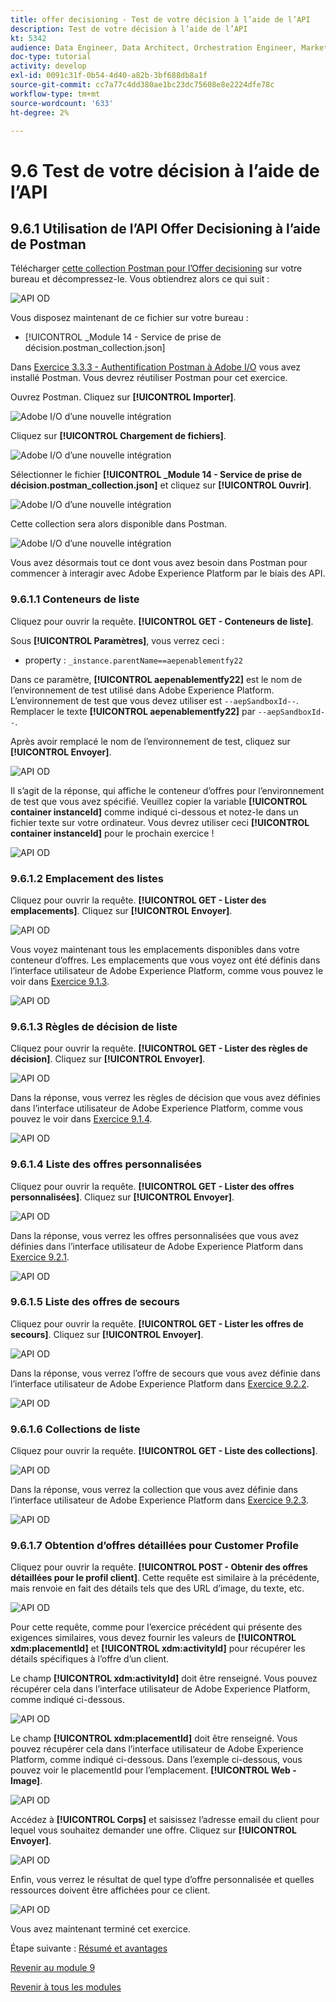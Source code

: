 ```yaml
---
title: offer decisioning - Test de votre décision à l’aide de l’API
description: Test de votre décision à l’aide de l’API
kt: 5342
audience: Data Engineer, Data Architect, Orchestration Engineer, Marketer
doc-type: tutorial
activity: develop
exl-id: 0091c31f-0b54-4d40-a82b-3bf688db8a1f
source-git-commit: cc7a77c4dd380ae1bc23dc75608e8e2224dfe78c
workflow-type: tm+mt
source-wordcount: '633'
ht-degree: 2%

---
```


# 9.6 Test de votre décision à l’aide de l’API

## 9.6.1 Utilisation de l’API Offer Decisioning à l’aide de Postman

Télécharger [cette collection Postman pour l’Offer decisioning](./../../assets/postman/postman_offer-decisioning.zip) sur votre bureau et décompressez-le. Vous obtiendrez alors ce qui suit :

![API OD](./images/unzip.png)

Vous disposez maintenant de ce fichier sur votre bureau :

- [!UICONTROL _Module 14 - Service de prise de décision.postman_collection.json]

Dans [Exercice 3.3.3 - Authentification Postman à Adobe I/O](./../../modules/module3/ex3.md) vous avez installé Postman. Vous devrez réutiliser Postman pour cet exercice.

Ouvrez Postman. Cliquez sur **[!UICONTROL Importer]**.

![Adobe I/O d’une nouvelle intégration](./images/postmanui.png)

Cliquez sur **[!UICONTROL Chargement de fichiers]**.

![Adobe I/O d’une nouvelle intégration](./images/pm1.png)

Sélectionner le fichier **[!UICONTROL _Module 14 - Service de prise de décision.postman_collection.json]** et cliquez sur **[!UICONTROL Ouvrir]**.

![Adobe I/O d’une nouvelle intégration](./images/pm2.png)

Cette collection sera alors disponible dans Postman.

![Adobe I/O d’une nouvelle intégration](./images/pm3.png)

Vous avez désormais tout ce dont vous avez besoin dans Postman pour commencer à interagir avec Adobe Experience Platform par le biais des API.

### 9.6.1.1 Conteneurs de liste

Cliquez pour ouvrir la requête. **[!UICONTROL GET - Conteneurs de liste]**.

Sous **[!UICONTROL Paramètres]**, vous verrez ceci :

- property : `_instance.parentName==aepenablementfy22`

Dans ce paramètre, **[!UICONTROL aepenablementfy22]** est le nom de l’environnement de test utilisé dans Adobe Experience Platform. L’environnement de test que vous devez utiliser est `--aepSandboxId--`. Remplacer le texte **[!UICONTROL aepenablementfy22]** par `--aepSandboxId--`.

Après avoir remplacé le nom de l’environnement de test, cliquez sur **[!UICONTROL Envoyer]**.

![API OD](./images/api2.png)

Il s’agit de la réponse, qui affiche le conteneur d’offres pour l’environnement de test que vous avez spécifié. Veuillez copier la variable **[!UICONTROL container instanceId]** comme indiqué ci-dessous et notez-le dans un fichier texte sur votre ordinateur. Vous devrez utiliser ceci **[!UICONTROL container instanceId]** pour le prochain exercice !

![API OD](./images/api3.png)

### 9.6.1.2 Emplacement des listes

Cliquez pour ouvrir la requête. **[!UICONTROL GET - Lister des emplacements]**. Cliquez sur **[!UICONTROL Envoyer]**.

![API OD](./images/api4.png)

Vous voyez maintenant tous les emplacements disponibles dans votre conteneur d’offres. Les emplacements que vous voyez ont été définis dans l’interface utilisateur de Adobe Experience Platform, comme vous pouvez le voir dans [Exercice 9.1.3](./ex1.md).

![API OD](./images/api5.png)

### 9.6.1.3 Règles de décision de liste

Cliquez pour ouvrir la requête. **[!UICONTROL GET - Lister des règles de décision]**. Cliquez sur **[!UICONTROL Envoyer]**.

![API OD](./images/api6.png)

Dans la réponse, vous verrez les règles de décision que vous avez définies dans l’interface utilisateur de Adobe Experience Platform, comme vous pouvez le voir dans [Exercice 9.1.4](./ex1.md).

![API OD](./images/api7.png)

### 9.6.1.4 Liste des offres personnalisées

Cliquez pour ouvrir la requête. **[!UICONTROL GET - Lister des offres personnalisées]**. Cliquez sur **[!UICONTROL Envoyer]**.

![API OD](./images/api8.png)

Dans la réponse, vous verrez les offres personnalisées que vous avez définies dans l’interface utilisateur de Adobe Experience Platform dans [Exercice 9.2.1](./ex2.md).

![API OD](./images/api9.png)

### 9.6.1.5 Liste des offres de secours

Cliquez pour ouvrir la requête. **[!UICONTROL GET - Lister les offres de secours]**. Cliquez sur **[!UICONTROL Envoyer]**.

![API OD](./images/api10.png)

Dans la réponse, vous verrez l’offre de secours que vous avez définie dans l’interface utilisateur de Adobe Experience Platform dans [Exercice 9.2.2](./ex2.md).

![API OD](./images/api11.png)

### 9.6.1.6 Collections de liste

Cliquez pour ouvrir la requête. **[!UICONTROL GET - Liste des collections]**.

![API OD](./images/api12.png)

Dans la réponse, vous verrez la collection que vous avez définie dans l’interface utilisateur de Adobe Experience Platform dans [Exercice 9.2.3](./ex2.md).

![API OD](./images/api13.png)

### 9.6.1.7 Obtention d’offres détaillées pour Customer Profile

Cliquez pour ouvrir la requête. **[!UICONTROL POST - Obtenir des offres détaillées pour le profil client]**. Cette requête est similaire à la précédente, mais renvoie en fait des détails tels que des URL d’image, du texte, etc.

![API OD](./images/api23.png)

Pour cette requête, comme pour l’exercice précédent qui présente des exigences similaires, vous devez fournir les valeurs de **[!UICONTROL xdm:placementId]** et **[!UICONTROL xdm:activityId]** pour récupérer les détails spécifiques à l’offre d’un client.

Le champ **[!UICONTROL xdm:activityId]** doit être renseigné. Vous pouvez récupérer cela dans l’interface utilisateur de Adobe Experience Platform, comme indiqué ci-dessous.

![API OD](./images/activityid.png)

Le champ **[!UICONTROL xdm:placementId]** doit être renseigné. Vous pouvez récupérer cela dans l’interface utilisateur de Adobe Experience Platform, comme indiqué ci-dessous. Dans l’exemple ci-dessous, vous pouvez voir le placementId pour l’emplacement. **[!UICONTROL Web - Image]**.

![API OD](./images/placementid.png)

Accédez à **[!UICONTROL Corps]** et saisissez l’adresse email du client pour lequel vous souhaitez demander une offre. Cliquez sur **[!UICONTROL Envoyer]**.

![API OD](./images/api24.png)

Enfin, vous verrez le résultat de quel type d’offre personnalisée et quelles ressources doivent être affichées pour ce client.

![API OD](./images/api25.png)

Vous avez maintenant terminé cet exercice.

Étape suivante : [Résumé et avantages](./summary.md)

[Revenir au module 9](./offer-decisioning.md)

[Revenir à tous les modules](./../../overview.md)
